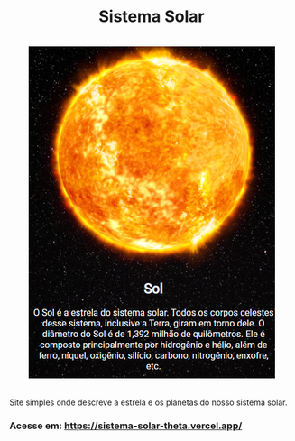 <h1 align="center">Sistema Solar</h1></br>

<div align="center">
<img src="SistemaSolar.png">
</div></br>

<p>Site simples onde descreve a estrela e os planetas do nosso sistema solar.</p>
<h3>Acesse em: <a href="https://sistema-solar-theta.vercel.app/" target="_blank">https://sistema-solar-theta.vercel.app/</a></h3>

